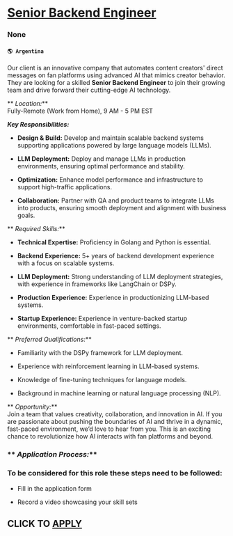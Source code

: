# [Senior Backend Engineer](https://www.remotewlb.com/apply/senior-backend-engineer-132692)  
### None  
#### `🌎 Argentina`  

Our client is an innovative company that automates content creators' direct messages on fan platforms using advanced AI that mimics creator behavior. They are looking for a skilled **Senior Backend Engineer** to join their growing team and drive forward their cutting-edge AI technology.

 ** _Location:_**  
Fully-Remote (Work from Home), 9 AM - 5 PM EST

**_Key Responsibilities:_**

  *  **Design & Build:** Develop and maintain scalable backend systems supporting applications powered by large language models (LLMs).

  *  **LLM Deployment:** Deploy and manage LLMs in production environments, ensuring optimal performance and stability.

  *  **Optimization:** Enhance model performance and infrastructure to support high-traffic applications.

  *  **Collaboration:** Partner with QA and product teams to integrate LLMs into products, ensuring smooth deployment and alignment with business goals.

 ** _Required Skills:_**

  *  **Technical Expertise:** Proficiency in Golang and Python is essential.

  *  **Backend Experience:** 5+ years of backend development experience with a focus on scalable systems.

  *  **LLM Deployment:** Strong understanding of LLM deployment strategies, with experience in frameworks like LangChain or DSPy.

  *  **Production Experience:** Experience in productionizing LLM-based systems.

  *  **Startup Experience:** Experience in venture-backed startup environments, comfortable in fast-paced settings.

 ** _Preferred Qualifications:_**

  * Familiarity with the DSPy framework for LLM deployment.

  * Experience with reinforcement learning in LLM-based systems.

  * Knowledge of fine-tuning techniques for language models.

  * Background in machine learning or natural language processing (NLP).

 ** _Opportunity:_**  
Join a team that values creativity, collaboration, and innovation in AI. If you are passionate about pushing the boundaries of AI and thrive in a dynamic, fast-paced environment, we’d love to hear from you. This is an exciting chance to revolutionize how AI interacts with fan platforms and beyond.

###  ** _Application Process:_**

### To be considered for this role these steps need to be followed:

  * Fill in the application form

  * Record a video showcasing your skill sets

  
## CLICK TO [APPLY](https://www.remotewlb.com/apply/senior-backend-engineer-132692)


